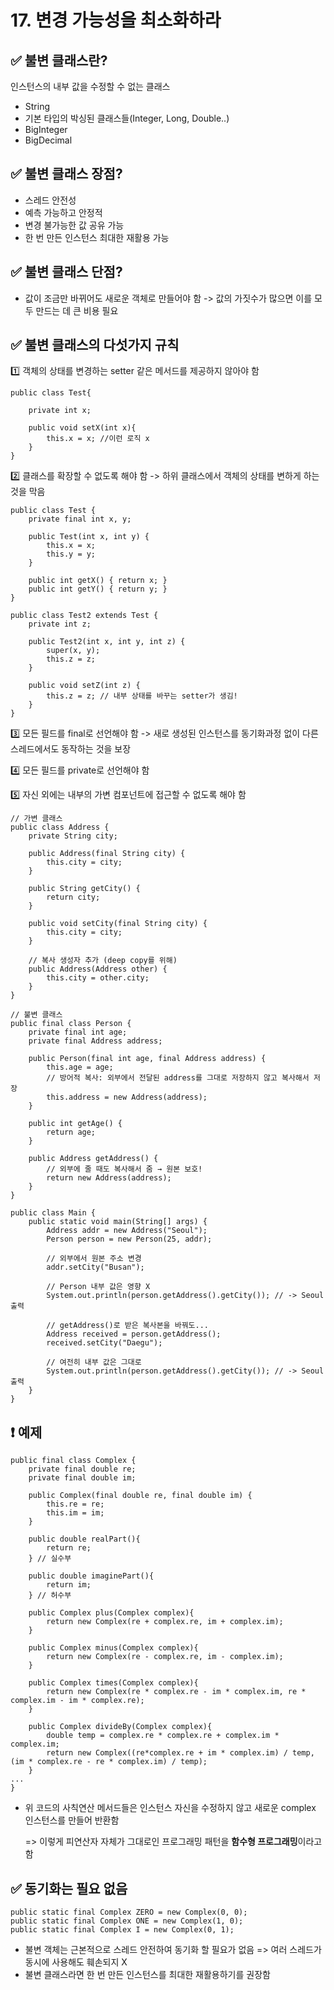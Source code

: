 
# 17. 변경 가능성을 최소화하라 


## ✅ 불변 클래스란? 
인스턴스의 내부 값을 수정할 수 없는 클래스
- String
- 기본 타입의 박싱된 클래스들(Integer, Long, Double..)
- BigInteger
- BigDecimal

## ✅ 불변 클래스 장점?
- 스레드 안전성
- 예측 가능하고 안정적
- 변경 불가능한 값 공유 가능
- 한 번 만든 인스턴스 최대한 재활용 가능

## ✅ 불변 클래스 단점?
- 값이 조금만 바뀌어도 새로운 객체로 만들어야 함 -> 값의 가짓수가 많으면 이를 모두 만드는 데 큰 비용 필요

## ✅ 불변 클래스의 다섯가지 규칙
1️⃣ 객체의 상태를 변경하는 setter 같은 메서드를 제공하지 않아야 함
```
public class Test{

    private int x;

    public void setX(int x){
        this.x = x; //이런 로직 x
    }   
}
```
2️⃣ 클래스를 확장할 수 없도록 해야 함 -> 하위 클래스에서 객체의 상태를 변하게 하는 것을 막음
```
public class Test {
    private final int x, y;

    public Test(int x, int y) {
        this.x = x;
        this.y = y;
    }

    public int getX() { return x; }
    public int getY() { return y; }
}

```

```
public class Test2 extends Test {
    private int z;

    public Test2(int x, int y, int z) {
        super(x, y);
        this.z = z;
    }

    public void setZ(int z) {
        this.z = z; // 내부 상태를 바꾸는 setter가 생김!
    }
}

```
3️⃣ 모든 필드를 final로 선언해야 함 -> 새로 생성된 인스턴스를 동기화과정 없이 다른 스레드에서도 동작하는 것을 보장

4️⃣ 모든 필드를 private로 선언해야 함

5️⃣ 자신 외에는 내부의 가변 컴포넌트에 접근할 수 없도록 해야 함
```
// 가변 클래스
public class Address {
    private String city;

    public Address(final String city) {
        this.city = city;
    }

    public String getCity() {
        return city;
    }

    public void setCity(final String city) {
        this.city = city;
    }

    // 복사 생성자 추가 (deep copy를 위해)
    public Address(Address other) {
        this.city = other.city;
    }
}

```

```
// 불변 클래스
public final class Person {
    private final int age;
    private final Address address;

    public Person(final int age, final Address address) {
        this.age = age;
        // 방어적 복사: 외부에서 전달된 address를 그대로 저장하지 않고 복사해서 저장
        this.address = new Address(address);
    }

    public int getAge() {
        return age;
    }

    public Address getAddress() {
        // 외부에 줄 때도 복사해서 줌 → 원본 보호!
        return new Address(address);
    }
}

```

```
public class Main {
    public static void main(String[] args) {
        Address addr = new Address("Seoul");
        Person person = new Person(25, addr);

        // 외부에서 원본 주소 변경
        addr.setCity("Busan");

        // Person 내부 값은 영향 X
        System.out.println(person.getAddress().getCity()); // -> Seoul 출력

        // getAddress()로 받은 복사본을 바꿔도...
        Address received = person.getAddress();
        received.setCity("Daegu");

        // 여전히 내부 값은 그대로
        System.out.println(person.getAddress().getCity()); // -> Seoul 출력
    }
}

```

## ❗️ 예제
```
public final class Complex {
    private final double re;
    private final double im;

    public Complex(final double re, final double im) {
        this.re = re;
        this.im = im;
    }
    
    public double realPart(){
        return re;
    } // 실수부
    
    public double imaginePart(){
        return im;
    } // 허수부
    
    public Complex plus(Complex complex){
        return new Complex(re + complex.re, im + complex.im);
    }

    public Complex minus(Complex complex){
        return new Complex(re - complex.re, im - complex.im);
    }

    public Complex times(Complex complex){
        return new Complex(re * complex.re - im * complex.im, re * complex.im - im * complex.re);
    }

    public Complex divideBy(Complex complex){
        double temp = complex.re * complex.re + complex.im * complex.im;
        return new Complex((re*complex.re + im * complex.im) / temp, (im * complex.re - re * complex.im) / temp);
    }
...
}

```
- 위 코드의 사칙연산 메서드들은 인스턴스 자신을 수정하지 않고 새로운 complex 인스턴스를 만들어 반환함

    => 이렇게 피연산자 자체가 그대로인 프로그래밍 패턴을 **함수형 프로그래밍**이라고 함

## ✅ 동기화는 필요 없음
```
public static final Complex ZERO = new Complex(0, 0);
public static final Complex ONE = new Complex(1, 0);
public static final Complex I = new Complex(0, 1);
```
- 불변 객체는 근본적으로 스레드 안전하여 동기화 할 필요가 없음 => 여러 스레드가 동시에 사용해도 훼손되지 X
- 불변 클래스라면 한 번 만든 인스턴스를 최대한 재활용하기를 권장함
